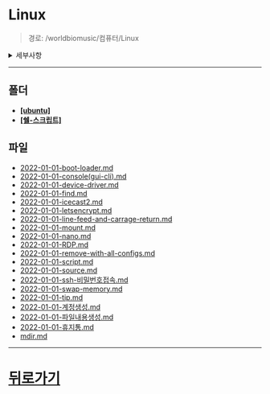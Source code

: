 # Linux
> 경로: /worldbiomusic/컴퓨터/Linux
<details>
<summary>세부사항</summary>

- 폴더: 2
- 파일: 20
</details>

---


## 폴더
- **[[ubuntu]](./ubuntu/mdir.md)**
- **[[쉘-스크립트]](./쉘-스크립트/mdir.md)**

## 파일
- [2022-01-01-boot-loader.md](./2022-01-01-boot-loader.md)
- [2022-01-01-console(gui-cli).md](./2022-01-01-console(gui-cli).md)
- [2022-01-01-device-driver.md](./2022-01-01-device-driver.md)
- [2022-01-01-find.md](./2022-01-01-find.md)
- [2022-01-01-icecast2.md](./2022-01-01-icecast2.md)
- [2022-01-01-letsencrypt.md](./2022-01-01-letsencrypt.md)
- [2022-01-01-line-feed-and-carrage-return.md](./2022-01-01-line-feed-and-carrage-return.md)
- [2022-01-01-mount.md](./2022-01-01-mount.md)
- [2022-01-01-nano.md](./2022-01-01-nano.md)
- [2022-01-01-RDP.md](./2022-01-01-RDP.md)
- [2022-01-01-remove-with-all-configs.md](./2022-01-01-remove-with-all-configs.md)
- [2022-01-01-script.md](./2022-01-01-script.md)
- [2022-01-01-source.md](./2022-01-01-source.md)
- [2022-01-01-ssh-비밀번호접속.md](./2022-01-01-ssh-비밀번호접속.md)
- [2022-01-01-swap-memory.md](./2022-01-01-swap-memory.md)
- [2022-01-01-tip.md](./2022-01-01-tip.md)
- [2022-01-01-계정생성.md](./2022-01-01-계정생성.md)
- [2022-01-01-파일내용생성.md](./2022-01-01-파일내용생성.md)
- [2022-01-01-휴지통.md](./2022-01-01-휴지통.md)
- [mdir.md](./mdir.md)
---
# [뒤로가기](../mdir.md)
